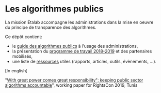 # Les algorithmes publics

La mission Etalab accompagne les administrations dans la mise en oeuvre du principe de transparence des algorithmes. 

Ce dépôt contient: 
- le [guide des algorithmes publics](0-guide) à l'usage des administrations, 
- la présentation du [programme de travail 2018-2019](1-programme-de-travail) et des partenaires mobilisés,
- une liste de [ressources](2-ressources) utiles (rapports, articles, outils, évènements, ...).

[In english]

"[With great power comes great responsibility": keeping public sector algorithms accountable](https://github.com/etalab/algorithmes-publics/blob/master/20190611_WorkingPaper_PSAAccountability_Etalab.pdf)", working paper for RightsCon 2019, Tunis 

<CurrentGroupToc></CurrentGroupToc>
